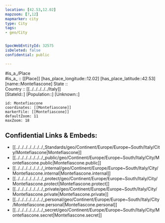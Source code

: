 ```yaml
---
location: [42.53,12.02] 
mapzoom: [7,12] 
mapmarker: city 
type: City
tags:
- geo/City


SpocWebEntityId: 32575
isDeleted: false
confidential: public

---
```

#is_a_/Place  
#is_a_ :: [[Place]] 
[has_place_longitude::12.02] 
[has_place_latitude::42.53] 
[name::Montefiascone] 
State ::  
Country :: [[../../../../../Italy]]  
[StateId::] 
[Population::] 
[Unknown::] 


```leaflet
id: Montefiascone
coordinates: [[Montefiascone]] 
markerFile: [[Montefiascone]] 
defaultZoom: 11 
maxZoom: 18
```


## Confidential Links & Embeds: 
- [[../../../../../../../_Standards/geo/Continent/Europe/Europe~South/Italy/City/Montefiascone|Montefiascone]] 
- [[../../../../../../../_public/geo/Continent/Europe/Europe~South/Italy/City/Montefiascone.public|Montefiascone.public]] 
- [[../../../../../../../_internal/geo/Continent/Europe/Europe~South/Italy/City/Montefiascone.internal|Montefiascone.internal]] 
- [[../../../../../../../_protect/geo/Continent/Europe/Europe~South/Italy/City/Montefiascone.protect|Montefiascone.protect]] 
- [[../../../../../../../_private/geo/Continent/Europe/Europe~South/Italy/City/Montefiascone.private|Montefiascone.private]] 
- [[../../../../../../../_personal/geo/Continent/Europe/Europe~South/Italy/City/Montefiascone.personal|Montefiascone.personal]] 
- [[../../../../../../../_secret/geo/Continent/Europe/Europe~South/Italy/City/Montefiascone.secret|Montefiascone.secret]] 
